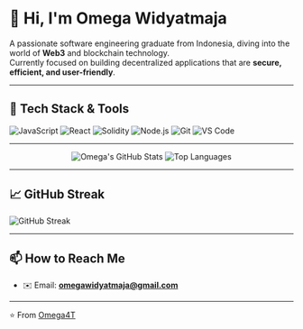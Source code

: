 # 👋 Hi, I'm Omega Widyatmaja

A passionate software engineering graduate from Indonesia, diving into the world of **Web3** and blockchain technology.  
Currently focused on building decentralized applications that are **secure, efficient, and user-friendly**.

---

## 🚀 Tech Stack & Tools
![JavaScript](https://img.shields.io/badge/Code-JavaScript-F7DF1E?logo=javascript&logoColor=black)
![React](https://img.shields.io/badge/Frontend-React-61DAFB?logo=react&logoColor=black)
![Solidity](https://img.shields.io/badge/SmartContract-Solidity-363636?logo=solidity&logoColor=white)
![Node.js](https://img.shields.io/badge/Backend-Node.js-339933?logo=node.js&logoColor=white)
![Git](https://img.shields.io/badge/Tools-Git-F05032?logo=git&logoColor=white)
![VS Code](https://img.shields.io/badge/Editor-VS%20Code-007ACC?logo=visual-studio-code&logoColor=white)

---

<p align="center">
  <img src="https://github-readme-stats-uevd-git-master-omega4ts-projects.vercel.app/api?username=Omega4T&show_icons=true&theme=radical&hide_border=true&count_private=true" alt="Omega's GitHub Stats" />
  <img src="https://github-readme-stats-uevd-git-master-omega4ts-projects.vercel.app/api/top-langs/?username=Omega4T&layout=compact&theme=radical&hide_border=true&count_private=true" alt="Top Languages" />
</p>


---

## 📈 GitHub Streak
  <img src="https://streak-stats.demolab.com/?user=Omega4T&theme=radical&hide_border=true" alt="GitHub Streak" />

---

## 📫 How to Reach Me
- ✉️ Email: **omegawidyatmaja@gmail.com**

---

⭐️ From [Omega4T](https://github.com/Omega4T)
